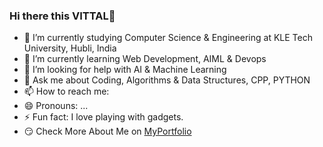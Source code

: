 ### Hi there this VITTAL👋

- 🔭 I’m currently studying Computer Science & Engineering at KLE Tech University, Hubli, India
- 🌱 I’m currently learning Web Development, AIML & Devops
- 🤔 I’m looking for help with AI & Machine Learning
- 💬 Ask me about Coding, Algorithms & Data Structures, CPP, PYTHON 
- 📫 How to reach me: 
- 😄 Pronouns: ...
- ⚡ Fun fact: I love playing with gadgets.
- 😏 Check More About Me on [MyPortfolio](https://github.com/VittalAB)
